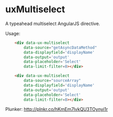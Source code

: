 uxMultiselect
=============

A typeahead multiselect AngularJS directive.

Usage: 

```html
    <div data-ux-multiselect
        data-source="getAsyncDataMethod"
        data-displayfield='displayName'
        data-output='output'
        data-placeholder='Select'
        data-limit-filter=8></div>

    <div data-ux-multiselect
        data-source="sourceArray"
        data-displayfield='displayName'
        data-output='output'
        data-placeholder='Select'
        data-limit-filter=8></div>
```
Plunker: http://plnkr.co/hKmEm7lvkQU3TOynyi1r